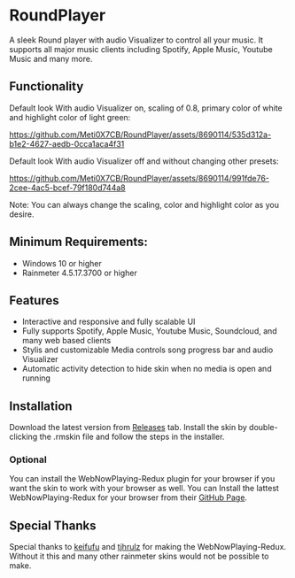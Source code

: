 # RoundPlayer
A sleek Round player with audio Visualizer to control all your music. It supports all major music clients including Spotify, Apple Music, Youtube Music and many more.

## Functionality

Default look With audio Visualizer on, scaling of 0.8, primary color of white and highlight color of light green:

https://github.com/Meti0X7CB/RoundPlayer/assets/8690114/535d312a-b1e2-4627-aedb-0cca1aca4f31

Default look With audio Visualizer off and without changing other presets:

https://github.com/Meti0X7CB/RoundPlayer/assets/8690114/991fde76-2cee-4ac5-bcef-79f180d744a8

Note: You can always change the scaling, color and highlight color as you desire.

## Minimum Requirements:
- Windows 10 or higher
- Rainmeter 4.5.17.3700 or higher
## Features
- Interactive and responsive and fully scalable UI
- Fully supports Spotify, Apple Music, Youtube Music, Soundcloud, and many web based clients
- Stylis and customizable Media controls song progress bar and audio Visualizer 
- Automatic activity detection to hide skin when no media is open and running
## Installation
Download the latest version from [Releases](https://github.com/Meti0X7CB/RoundPlayer/releases) tab.
Install the skin by double-clicking the .rmskin file and follow the steps in the installer.
### Optional
You can install the WebNowPlaying-Redux plugin for your browser if you want the skin to work with your browser as well.
You can Install the lattest WebNowPlaying-Redux for your browser from their [GitHub Page](https://github.com/keifufu/WebNowPlaying-Redux).

## Special Thanks
Special thanks to [keifufu](https://github.com/keifufu) and [tjhrulz](https://github.com/tjhrulz/) for making the WebNowPlaying-Redux. Without it this and many other rainmeter skins would not be possible to make.
